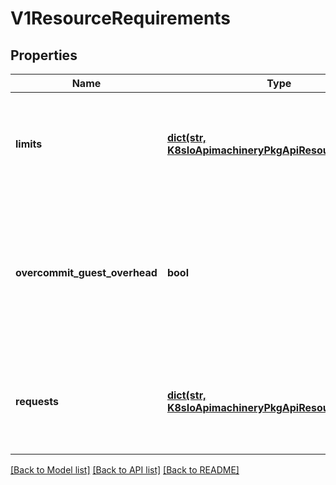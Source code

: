 # V1ResourceRequirements

## Properties
Name | Type | Description | Notes
------------ | ------------- | ------------- | -------------
**limits** | [**dict(str, K8sIoApimachineryPkgApiResourceQuantity)**](K8sIoApimachineryPkgApiResourceQuantity.md) | Limits describes the maximum amount of compute resources allowed. Valid resource keys are \&quot;memory\&quot; and \&quot;cpu\&quot;. | [optional] 
**overcommit_guest_overhead** | **bool** | Don&#39;t ask the scheduler to take the guest-management overhead into account. Instead put the overhead only into the container&#39;s memory limit. This can lead to crashes if all memory is in use on a node. Defaults to false. | [optional] 
**requests** | [**dict(str, K8sIoApimachineryPkgApiResourceQuantity)**](K8sIoApimachineryPkgApiResourceQuantity.md) | Requests is a description of the initial vmi resources. Valid resource keys are \&quot;memory\&quot; and \&quot;cpu\&quot;. | [optional] 

[[Back to Model list]](../README.md#documentation-for-models) [[Back to API list]](../README.md#documentation-for-api-endpoints) [[Back to README]](../README.md)


